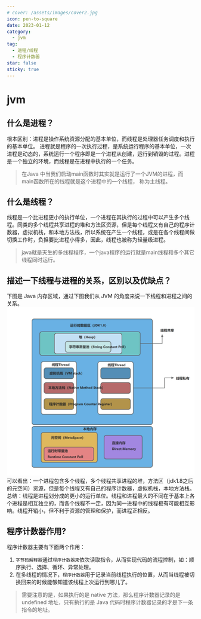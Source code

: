 ```yaml
---
# cover: /assets/images/cover2.jpg
icon: pen-to-square
date: 2023-01-12
category:
  - jvm
tag:
  - 进程/线程
  - 程序计数器
star: false
sticky: true
---
```


# jvm
## 什么是进程？

根本区别：进程是操作系统资源分配的基本单位，而线程是处理器任务调度和执行的基本单位。
进程就是程序的一次执行过程，是系统运行程序的基本单位，一次进程是动态的，系统运行一个程序即是一个进程从创建，运行到销毁的过程。进程是一个独立的环境，而线程是在进程中执行的一个任务。
>在Java 中当我们启动main函数时其实就是运行了一个JVM的进程，而main函数所在的线程就是这个进程中的一个线程，
>称为主线程。
## 什么是线程？
线程是一个比进程更小的执行单位，一个进程在其执行的过程中可以产生多个线程。同类的多个线程共享进程的堆和方法区资源，但是每个线程又有自己的程序计数器，虚拟机栈，和本地方法栈，所以系统在产生一个线程，或是在各个线程间做切换工作时，负担要比进程小得多，因此，线程也被称为轻量级进程。
>java就是天生的多线程程序，一个java程序的运行就是main线程和多个其它线程同时运行。
## 描述一下线程与进程的关系，区别以及优缺点？
下图是 Java 内存区域，通过下图我们从 JVM 的角度来说一下线程和进程之间的关系。
![alt text](image-1.png)
可以看出：一个进程包含多个线程，多个线程共享进程的堆，方法区（jdk1.8之后的元空间）资源，但是每个线程又有自己的程序计数器，虚拟机栈，本地方法栈。
总结：线程是进程划分成的更小的运行单位。线程和进程最大的不同在于基本上各个进程是相互独立的，而各个线程不一定，因为同一进程中的线程极有可能相互影响。线程开销小，但不利于资源的管理和保护，而进程正相反。
## 程序计数器作用?
程序计数器主要有下面两个作用：
1. `字节码解释器`通过`程序计数器来`依次读取指令，从而实现代码的流程控制，如：顺序执行、选择、循环、异常处理。
2. 在多线程的情况下，`程序计数器`用于记录当前线程执行的位置，从而当线程被切换回来的时候能够知道该线程上次运行到哪儿了。
>需要注意的是，如果执行的是 native 方法，那么程序计数器记录的是 undefined 地址，只有执行的是 Java 代码时程序计数器记录的才是下一条指令的地址。
